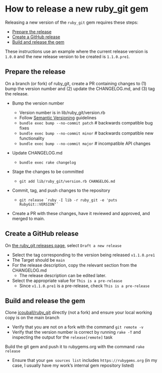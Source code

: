# How to release a new ruby_git gem

Releasing a new version of the `ruby_git` gem requires these steps:
  * [Prepare the release](#prepare-the-release)
  * [Create a GitHub release](#create-a-github-release)
  * [Build and release the gem](#build-and-release-the-gem)

These instructions use an example where the current release version is `1.0.0`
and the new release version to be created is `1.1.0.pre1`.

## Prepare the release

On a branch (or fork) of ruby_git, create a PR containing changes to (1) bump the
version number and (2) update the CHANGELOG.md, and (3) tag the release.

  * Bump the version number
    * Version number is in lib/ruby_git/version.rb
    * Follow [Semantic Versioning](https://semver.org) guidelines
    * `bundle exec bump --no-commit patch` # backwards compatible bug fixes
    * `bundle exec bump --no-commit minor` # backwards compatible new functionality
    * `bundle exec bump --no-commit major` # incompatible API changes
    
  * Update CHANGELOG.md
    * `bundle exec rake changelog`

  * Stage the changes to be committed
    * `git add lib/ruby_git/version.rb CHANGELOG.md`

  * Commit, tag, and push changes to the repository
    * ```git release `ruby -I lib -r ruby_git -e 'puts RubyGit::VERSION'` ```

  * Create a PR with these changes, have it reviewed and approved, and merged to main.

## Create a GitHub release

On [the ruby_git releases page](https://github.com/jcouball/ruby_git/releases),
select `Draft a new release`

  * Select the tag corresponding to the version being released `v1.1.0.pre1`
  * The Target should be `main`
  * For the release description, copy the relevant section from the CHANGELOG.md
    * The release description can be edited later.
  * Select the appropriate value for `This is a pre-release`
    * Since `v1.1.0.pre1` is a pre-release, check `This is a pre-release`

## Build and release the gem

Clone [jcouball/ruby_git](https://github.com/jcouball/ruby_git) directly (not a
fork) and ensure your local working copy is on the main branch

  * Verify that you are not on a fork with the command `git remote -v`
  * Verify that the version number is correct by running `rake -T` and inspecting
    the output for the `release[remote]` task

Build the git gem and push it to rubygems.org with the command `rake release`

  * Ensure that your `gem sources list` includes `https://rubygems.org` (in my
    case, I usually have my work’s internal gem repository listed)